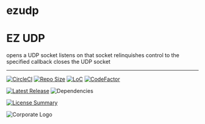 # ezudp
EZ UDP
==========
opens a UDP socket
listens on that socket
relinquishes control to the specified callback
closes the UDP socket

----------
[![CircleCI](https://img.shields.io/circleci/build/github/InnovAnon-Inc/ezudp?color=%23FF1100&logo=InnovAnon%2C%20Inc.&logoColor=%23FF1133&style=plastic)](https://circleci.com/gh/InnovAnon-Inc/ezudp)
[![Repo Size](https://img.shields.io/github/repo-size/InnovAnon-Inc/ezudp?color=%23FF1100&logo=InnovAnon%2C%20Inc.&logoColor=%23FF1133&style=plastic)](https://github.com/InnovAnon-Inc/ezudp)
[![LoC](https://tokei.rs/b1/github/InnovAnon-Inc/ezudp?category=code)](https://github.com/InnovAnon-Inc/ezudp)
[![CodeFactor](https://www.codefactor.io/repository/github/InnovAnon-Inc/ezudp/badge)](https://www.codefactor.io/repository/github/InnovAnon-Inc/ezudp)

[![Latest Release](https://img.shields.io/github/commits-since/InnovAnon-Inc/ezudp/latest?color=%23FF1100&include_prereleases&logo=InnovAnon%2C%20Inc.&logoColor=%23FF1133&style=plastic)](https://github.com/InnovAnon-Inc/ezudp/releases/latest)
![Dependencies](https://img.shields.io/librariesio/github/InnovAnon-Inc/ezudp?color=%23FF1100&style=plastic)

[![License Summary](https://img.shields.io/github/license/InnovAnon-Inc/ezudp?color=%23FF1100&label=Free%20Code%20for%20a%20Free%20World%21&logo=InnovAnon%2C%20Inc.&logoColor=%23FF1133&style=plastic)](https://tldrlegal.com/license/unlicense#summary)

![Corporate Logo](https://i.imgur.com/UD8y4Is.gif)

